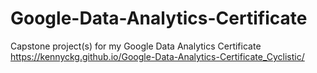 # Google-Data-Analytics-Certificate
Capstone project(s) for my Google Data Analytics Certificate
https://kennyckg.github.io/Google-Data-Analytics-Certificate_Cyclistic/
